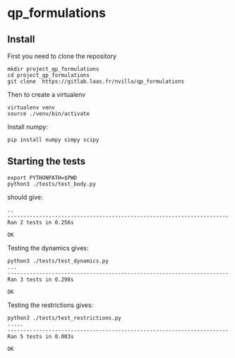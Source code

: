 # qp_formulations

## Install

First you need to clone the repository
```
mkdir project_qp_formulations
cd project_qp_formulations
git clone  https://gitlab.laas.fr/nvilla/qp_formulations
```

Then to create a virtualenv

```
virtualenv venv
source ./venv/bin/activate
```

Install numpy:
```
pip install numpy simpy scipy
```

## Starting the tests

```
export PYTHONPATH=$PWD
python3 ./tests/test_body.py
```
should give:
```
..
----------------------------------------------------------------------
Ran 2 tests in 0.256s

OK
```

Testing the dynamics gives:
```
python3 ./tests/test_dynamics.py 
...
----------------------------------------------------------------------
Ran 3 tests in 0.298s

OK
```

Testing the restrictions gives:
```
python3 ./tests/test_restrictions.py 
.....
----------------------------------------------------------------------
Ran 5 tests in 0.003s

OK
```

